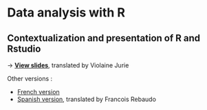 # Data analysis with R

## Contextualization and presentation of R and Rstudio

-> [**View slides**](https://huguespecout.github.io/R_presentation_EN/#/), translated by Violaine Jurie       

Other versions :
- [French version](https://huguespecout.github.io/R_presentation_FR/#/)
- [Spanish version](https://huguespecout.github.io/R_presentation_SP/#/), translated by Francois Rebaudo

